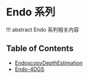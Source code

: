# Endo 系列

!!! abstract
    Endo 系列相关内容

## Table of Contents

- [EndoscopyDepthEstimation](endoscopy-depth-estimation/)
- [Endo-4DGS](endo-4dgs/)